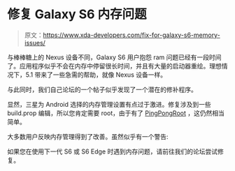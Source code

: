 # 修复 Galaxy S6 内存问题

> 原文：<https://www.xda-developers.com/fix-for-galaxy-s6-memory-issues/>

与棒棒糖上的 Nexus 设备不同，Galaxy S6 用户抱怨 ram 问题已经有一段时间了。应用程序似乎不会在内存中停留很长时间，并且有大量的启动器重绘。理想情况下，5.1 带来了一些急需的帮助，就像 Nexus 设备一样。

与此同时，我们自己论坛的一个帖子似乎发现了一个潜在的修补程序。

显然，三星为 Android 选择的内存管理设置有点过于激进。修复涉及到一些 build.prop 编辑，所以您肯定需要 root，由于有了 [PingPongRoot](https://forum.xda-developers.com/galaxy-s6/general/root-pingpongroot-s6-root-tool-t3103016) ，这仍然相当简单。

大多数用户反映内存管理得到了改善。虽然似乎有一个警告:

如果您在使用下一代 S6 或 S6 Edge 时遇到内存问题，请前往我们的论坛尝试修复。